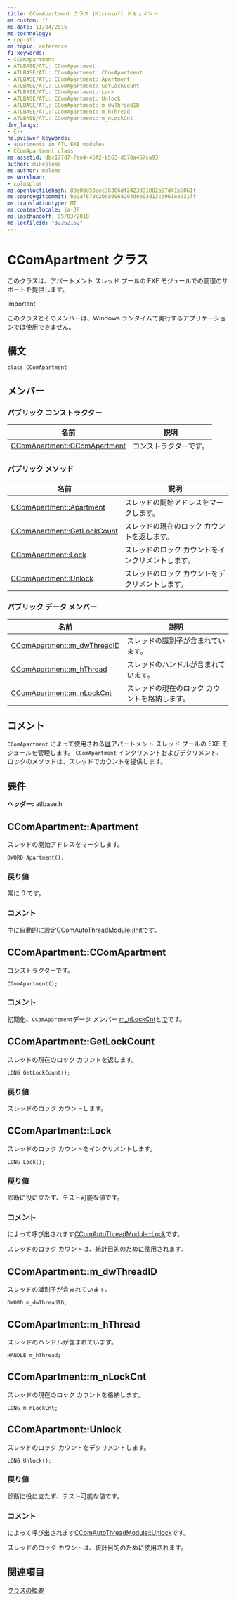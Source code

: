 ```yaml
---
title: CComApartment クラス |Microsoft ドキュメント
ms.custom: ''
ms.date: 11/04/2016
ms.technology:
- cpp-atl
ms.topic: reference
f1_keywords:
- CComApartment
- ATLBASE/ATL::CComApartment
- ATLBASE/ATL::CComApartment::CComApartment
- ATLBASE/ATL::CComApartment::Apartment
- ATLBASE/ATL::CComApartment::GetLockCount
- ATLBASE/ATL::CComApartment::Lock
- ATLBASE/ATL::CComApartment::Unlock
- ATLBASE/ATL::CComApartment::m_dwThreadID
- ATLBASE/ATL::CComApartment::m_hThread
- ATLBASE/ATL::CComApartment::m_nLockCnt
dev_langs:
- C++
helpviewer_keywords:
- apartments in ATL EXE modules
- CComApartment class
ms.assetid: dbc177d7-7ee4-45f2-b563-d578a467ca93
author: mikeblome
ms.author: mblome
ms.workload:
- cplusplus
ms.openlocfilehash: 88e08d50cec36366df2423d31082b97d41b5061f
ms.sourcegitcommit: be2a7679c2bd80968204dee03d13ca961eaa31ff
ms.translationtype: MT
ms.contentlocale: ja-JP
ms.lasthandoff: 05/03/2018
ms.locfileid: "32362162"
---
```

# <a name="ccomapartment-class"></a>CComApartment クラス
このクラスは、アパートメント スレッド プールの EXE モジュールでの管理のサポートを提供します。  
  
> [!IMPORTANT]
>  このクラスとそのメンバーは、Windows ランタイムで実行するアプリケーションでは使用できません。  
  
## <a name="syntax"></a>構文  
  
```
class CComApartment
```  
  
## <a name="members"></a>メンバー  
  
### <a name="public-constructors"></a>パブリック コンストラクター  
  
|名前|説明|  
|----------|-----------------|  
|[CComApartment::CComApartment](#ccomapartment)|コンストラクターです。|  
  
### <a name="public-methods"></a>パブリック メソッド  
  
|名前|説明|  
|----------|-----------------|  
|[CComApartment::Apartment](#apartment)|スレッドの開始アドレスをマークします。|  
|[CComApartment::GetLockCount](#getlockcount)|スレッドの現在のロック カウントを返します。|  
|[CComApartment::Lock](#lock)|スレッドのロック カウントをインクリメントします。|  
|[CComApartment::Unlock](#unlock)|スレッドのロック カウントをデクリメントします。|  
  
### <a name="public-data-members"></a>パブリック データ メンバー  
  
|名前|説明|  
|----------|-----------------|  
|[CComApartment::m_dwThreadID](#m_dwthreadid)|スレッドの識別子が含まれています。|  
|[CComApartment::m_hThread](#m_hthread)|スレッドのハンドルが含まれています。|  
|[CComApartment::m_nLockCnt](#m_nlockcnt)|スレッドの現在のロック カウントを格納します。|  
  
## <a name="remarks"></a>コメント  
 `CComApartment` によって使用される[は](../../atl/reference/ccomautothreadmodule-class.md)アパートメント スレッド プールの EXE モジュールを管理します。 `CComApartment` インクリメントおよびデクリメント、ロックのメソッドは、スレッドでカウントを提供します。  
  
## <a name="requirements"></a>要件  
 **ヘッダー:** atlbase.h  
  
##  <a name="apartment"></a>  CComApartment::Apartment  
 スレッドの開始アドレスをマークします。  
  
```
DWORD Apartment();
```  
  
### <a name="return-value"></a>戻り値  
 常に 0 です。  
  
### <a name="remarks"></a>コメント  
 中に自動的に設定[CComAutoThreadModule::Init](../../atl/reference/ccomautothreadmodule-class.md#init)です。  
  
##  <a name="ccomapartment"></a>  CComApartment::CComApartment  
 コンストラクターです。  
  
```
CComApartment();
```  
  
### <a name="remarks"></a>コメント  
 初期化、`CComApartment`データ メンバー [m_nLockCnt](#m_nlockcnt)と[で](#m_hthread)です。  
  
##  <a name="getlockcount"></a>  CComApartment::GetLockCount  
 スレッドの現在のロック カウントを返します。  
  
```
LONG GetLockCount();
```  
  
### <a name="return-value"></a>戻り値  
 スレッドのロック カウントします。  
  
##  <a name="lock"></a>  CComApartment::Lock  
 スレッドのロック カウントをインクリメントします。  
  
```
LONG Lock();
```  
  
### <a name="return-value"></a>戻り値  
 診断に役に立たず、テスト可能な値です。  
  
### <a name="remarks"></a>コメント  
 によって呼び出されます[CComAutoThreadModule::Lock](../../atl/reference/ccomautothreadmodule-class.md#lock)です。  
  
 スレッドのロック カウントは、統計目的のために使用されます。  
  
##  <a name="m_dwthreadid"></a>  CComApartment::m_dwThreadID  
 スレッドの識別子が含まれています。  
  
```
DWORD m_dwThreadID;
```  
  
##  <a name="m_hthread"></a>  CComApartment::m_hThread  
 スレッドのハンドルが含まれています。  
  
```
HANDLE m_hThread;
```  
  
##  <a name="m_nlockcnt"></a>  CComApartment::m_nLockCnt  
 スレッドの現在のロック カウントを格納します。  
  
```
LONG m_nLockCnt;
```  
  
##  <a name="unlock"></a>  CComApartment::Unlock  
 スレッドのロック カウントをデクリメントします。  
  
```
LONG Unlock();
```  
  
### <a name="return-value"></a>戻り値  
 診断に役に立たず、テスト可能な値です。  
  
### <a name="remarks"></a>コメント  
 によって呼び出されます[CComAutoThreadModule::Unlock](../../atl/reference/ccomautothreadmodule-class.md#lock)です。  
  
 スレッドのロック カウントは、統計目的のために使用されます。  
  
## <a name="see-also"></a>関連項目  
 [クラスの概要](../../atl/atl-class-overview.md)
